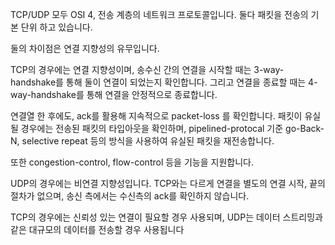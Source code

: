 TCP/UDP 모두 OSI 4, 전송 계층의 네트워크 프로토콜입니다.
둘다 패킷을 전송의 기본 단위 하고 있습니다.

둘의 차이점은 연결 지향성의 유무입니다.

TCP의 경우에는 연결 지향성이며, 송수신 간의 연결을 시작할 때는 3-way-handshake를 통해 둘이 연결이 되었는지 확인합니다.
그리고 연결을 종료할 때는 4-way-handshake를 통해 연결을 안정적으로 종료합니다.

연결열 한 후에도, ack를 활용해 지속적으로 packet-loss 를 확인합니다.
패킷이 유실될 경우에는 전송된 패킷의 타입아웃을 확인하며, pipelined-protocal 기준 go-Back-N, selective repeat 등의 방식을 사용하여 유실된 패킷을 재전송합니다.

또한 congestion-control, flow-control 등을 기능을 지원합니다.

UDP의 경우에는 비연결 지향성입니다.
TCP와는 다르게 연결을 별도의 연결 시작, 끝의 절차가 없으며, 송신 측에서는 수신측의 ack를 확인하지 않습니다.

TCP의 경우에는 신뢰성 있는 연결이 필요할 경우 사용되며, UDP는 데이터 스트리밍과 같은 대규모의 데이터를 전송할 경우 사용됩니다

